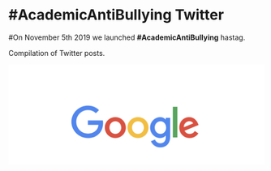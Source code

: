 # #AcademicAntiBullying Twitter 

#On November 5th 2019 we launched **#AcademicAntiBullying** hastag.

Compilation of Twitter posts.

![Description here](image.png)
